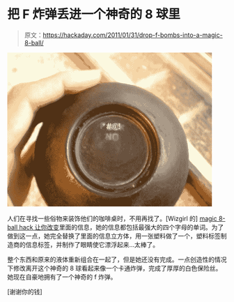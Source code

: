 # 把 F 炸弹丢进一个神奇的 8 球里

> 原文：<https://hackaday.com/2011/01/31/drop-f-bombs-into-a-magic-8-ball/>

![](img/2ba2c692a55e84985efd3a4f09a675d6.png "f-bomb-8-ball")

人们在寻找一些俗物来装饰他们的咖啡桌时，不用再找了。[Wizgirl 的] [magic 8-ball hack 让你改变](http://www.instructables.com/id/Magic-F-Bomb/)里面的信息，她的信息都包括最强大的四个字母的单词。为了做到这一点，她完全替换了里面的信息立方体，用一张塑料做了一个，塑料标签制造商的信息标签，并制作了眼睛使它漂浮起来…太棒了。

整个东西和原来的液体重新组合在一起了，但是她还没有完成。一点创造性的情况下修改离开这个神奇的 8 球看起来像一个卡通炸弹，完成了厚厚的白色保险丝。她现在自豪地拥有了一个神奇的 f 炸弹。

[谢谢你的钱]